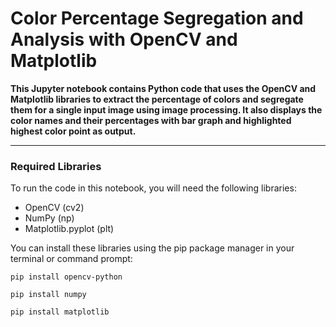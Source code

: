 # Color Percentage Segregation and Analysis with OpenCV and Matplotlib

**This Jupyter notebook contains Python code that uses the OpenCV and Matplotlib libraries to extract the percentage of colors and segregate them for a single input image using image processing. It also displays the color names and their percentages with bar graph and highlighted highest color point as output.**

---------------------------

### Required Libraries
To run the code in this notebook, you will need the following libraries:
- OpenCV (cv2)
- NumPy (np)
- Matplotlib.pyplot (plt)

You can install these libraries using the pip package manager in your terminal or command prompt:

```
pip install opencv-python
```
```
pip install numpy
```

```
pip install matplotlib
```
